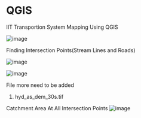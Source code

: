 # QGIS
IIT Transportion System Mapping Using QGIS

![image](https://github.com/kumar306Ankit/QGIS/assets/102457011/2c5a68c5-4eef-43cd-9173-32d0b0182ea4)

Finding Intersection Points(Stream Lines and Roads)

![image](https://github.com/kumar306Ankit/QGIS/assets/102457011/0bbae67e-730d-43d1-89ac-38a11f0ee41e)

![image](https://github.com/kumar306Ankit/QGIS/assets/102457011/a6ec662c-09f3-4b94-b91a-0961b854443f)

File more need to be added
1. hyd_as_dem_30s.tif 

Catchment Area At All Intersection Points
![image](https://github.com/kumar306Ankit/QGIS/assets/102457011/b623b29e-c675-42ad-babd-11dd8be64be0)
